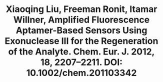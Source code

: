 ---
layout: publication
title: "Xiaoqing Liu, Freeman Ronit, Itamar Willner, Amplified Fluorescence Aptamer-Based Sensors Using Exonuclease III for the Regeneration of the Analyte. Chem. Eur. J. 2012, 18, 2207–2211. DOI: 10.1002/chem.201103342"
---